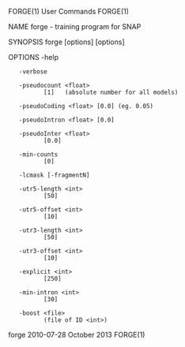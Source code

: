 FORGE(1)                      User Commands                     FORGE(1)

NAME
       forge - training program for SNAP

SYNOPSIS
       forge [options] <ann> <dna> [options]

OPTIONS
       -help

       -verbose

       -pseudocount <float>
              [1]   (absolute number for all models)

       -pseudoCoding <float> [0.0] (eg. 0.05)

       -pseudoIntron <float> [0.0]

       -pseudoInter <float>
              [0.0]

       -min-counts
              [0]

       -lcmask [-fragmentN]

       -utr5-length <int>
              [50]

       -utr5-offset <int>
              [10]

       -utr3-length <int>
              [50]

       -utr3-offset <int>
              [10]

       -explicit <int>
              [250]

       -min-intron <int>
              [30]

       -boost <file>
              (file of ID <int>)

forge 2010-07-28              October 2013                      FORGE(1)
